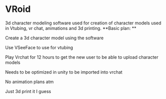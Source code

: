# VRoid
3d character modeling software used for creation of character models used in Vtubing, vr chat, animations and 3d printing. 
**Basic plan: **

Create a 3d character model using the software 

Use VSeeFace to use for vtubing 

Play Vrchat for 12 hours to get the new user to be able to upload character models 

Needs to be optimized in unity to be imported into vrchat 

No animation plans atm 

Just 3d print it I guess 
